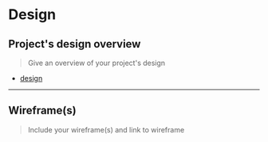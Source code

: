 # Design

## Project's design overview

> Give an overview of your project's design
- [design](./design.gif)

<!-- give an overview of your project's design -->
<!-- describe the reasoning behind your group's design and wireframe -->
<!-- include other centralized decisions like fonts, palates, ... -->

---

## Wireframe(s)

> Include your wireframe(s) and link to wireframe

<!-- provide a link to your wireframe documenting on Figma, or wherever it is -->
